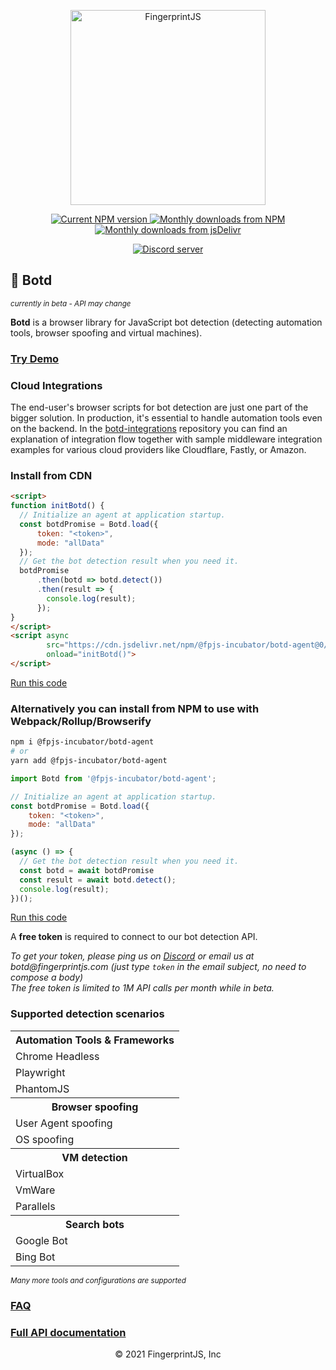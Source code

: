 <p align="center">
  <a href="https://fingerprintjs.com">
    <img src="https://raw.githubusercontent.com/fingerprintjs/botd/main/resources/logo.svg" alt="FingerprintJS" width="312px" />
  </a>
</p>
<p align="center">
  <a href="https://www.npmjs.com/package/@fpjs-incubator/botd-agent">
    <img src="https://img.shields.io/npm/v/@fpjs-incubator/botd-agent.svg" alt="Current NPM version">
  </a>
  <a href="https://www.npmjs.com/package/@fpjs-incubator/botd-agent">
    <img src="https://img.shields.io/npm/dm/@fpjs-incubator/botd-agent.svg" alt="Monthly downloads from NPM">
  </a>
  <a href="https://www.jsdelivr.com/package/npm/@fpjs-incubator/botd-agent">
    <img src="https://img.shields.io/jsdelivr/npm/hm/@fpjs-incubator/botd-agent.svg" alt="Monthly downloads from jsDelivr">
  </a>
</p>
<p align="center">
  <a href="https://discord.gg/P6Ya76HkbF">
    <img src="https://img.shields.io/discord/852099967190433792?style=for-the-badge&label=Discord&logo=Discord&logoColor=white" alt="Discord server">
  </a>
</p>

## 🌱 Botd
<small><i>currently in beta - API may change</i></small>

**Botd** is a browser library for JavaScript bot detection (detecting automation tools, browser spoofing and virtual machines).

### [Try Demo](https://fingerprintjs.github.io/botd/)

### Cloud Integrations
The end-user's browser scripts for bot detection are just one part of the bigger solution. In production, it's essential to handle automation tools even on the backend. In the [botd-integrations](https://github.com/fingerprintjs/botd-integrations) repository you can find an explanation of integration flow together with sample middleware integration examples for various cloud providers like Cloudflare, Fastly, or Amazon.

### Install from CDN

```html
<script>
function initBotd() {
  // Initialize an agent at application startup.
  const botdPromise = Botd.load({
      token: "<token>",
      mode: "allData"
  });
  // Get the bot detection result when you need it.
  botdPromise
      .then(botd => botd.detect())
      .then(result => {
        console.log(result);
      });
}
</script>
<script async
        src="https://cdn.jsdelivr.net/npm/@fpjs-incubator/botd-agent@0/dist/botd.min.js"
        onload="initBotd()">
</script>
```
[Run this code](https://stackblitz.com/edit/botd-cdn?devtoolsheight=100&file=index.html)

### Alternatively you can install from NPM to use with Webpack/Rollup/Browserify

```bash
npm i @fpjs-incubator/botd-agent
# or
yarn add @fpjs-incubator/botd-agent
```

```js
import Botd from '@fpjs-incubator/botd-agent';

// Initialize an agent at application startup.
const botdPromise = Botd.load({
    token: "<token>",
    mode: "allData"
});

(async () => {
  // Get the bot detection result when you need it.
  const botd = await botdPromise
  const result = await botd.detect();
  console.log(result);
})();
```
[Run this code](https://stackblitz.com/edit/botd-npm?devtoolsheight=100&file=index.js)

A **free token** is required to connect to our bot detection API.

_To get your token, please ping us on [Discord](https://discord.com/invite/P6Ya76HkbF) or email us at botd@fingerprintjs.com_
_(just type `token` in the email subject, no need to compose a body)_
<br/>
_The free token is limited to 1M API calls per month while in beta._

### Supported detection scenarios

<table>
<tr>
  <th>Automation Tools & Frameworks</th>
</tr>
<tr>
  <td>Chrome Headless</td>
</tr>
<tr>
  <td>Playwright</td>
</tr>
<tr>
  <td>PhantomJS</td>
</tr>
<tr>
  <th>Browser spoofing</th>
</tr>
<tr>
  <td>User Agent spoofing</td>
</tr>
<tr>
  <td>OS spoofing</td>
</tr>
<tr>
  <th>VM detection</th>
</tr>
<tr>
  <td>VirtualBox</td>
</tr>
<tr>
  <td>VmWare</td>
</tr>
<tr>
  <td>Parallels</td>
</tr>
<tr>
  <th>Search bots</th>
</tr>
<tr>
  <td>Google Bot</td>
</tr>
<tr>
  <td>Bing Bot</td>
</tr>
</table>
<small><i>Many more tools and configurations are supported</i></small>

### [FAQ](https://github.com/fingerprintjs/botd/wiki/FAQ)
### [Full API documentation](docs/api.md)

<p align="center">
© 2021 FingerprintJS, Inc
</p>
